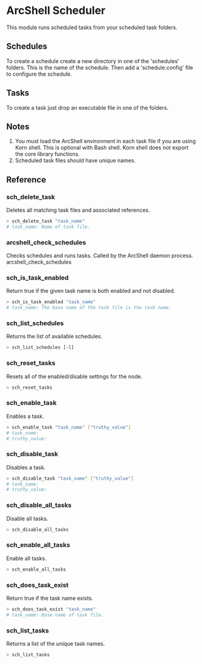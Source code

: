 # ArcShell Scheduler

This module runs scheduled tasks from your scheduled task folders.

## Schedules

To create a schedule create a new directory in one of the 'schedules' folders. This is the name of the schedule. Then add a 'schedule.config' file to configure the schedule.

## Tasks

To create a task just drop an executable file in one of the folders.

## Notes

1) You must load the ArcShell environment in each task file if you are using Korn shell. This is optional with Bash shell. Korn shell does not export the core library functions.
2) Scheduled task files should have unique names.

## Reference


### sch_delete_task
Deletes all matching task files and associated references.
```bash
> sch_delete_task "task_name"
# task_name: Name of task file.
```

### arcshell_check_schedules
Checks schedules and runs tasks. Called by the ArcShell daemon process.
arcshell_check_schedules

### sch_is_task_enabled
Return true if the given task name is both enabled and not disabled.
```bash
> sch_is_task_enabled "task_name"
# task_name: The base name of the task file is the task name.
```

### sch_list_schedules
Returns the list of available schedules.
```bash
> sch_list_schedules [-l]
```

### sch_reset_tasks
Resets all of the enabled/disable settings for the node.
```bash
> sch_reset_tasks
```

### sch_enable_task
Enables a task.
```bash
> sch_enable_task "task_name" ["truthy_value"]
# task_name:
# truthy_value:
```

### sch_disable_task
Disables a task.
```bash
> sch_disable_task "task_name" ["truthy_value"]
# task_name:
# truthy_value:
```

### sch_disable_all_tasks
Disable all tasks.
```bash
> sch_disable_all_tasks
```

### sch_enable_all_tasks
Enable all tasks.
```bash
> sch_enable_all_tasks
```

### sch_does_task_exist
Return true if the task name exists.
```bash
> sch_does_task_exist "task_name"
# task_name: Base name of task file.
```

### sch_list_tasks
Returns a list of the unique task names.
```bash
> sch_list_tasks
```

